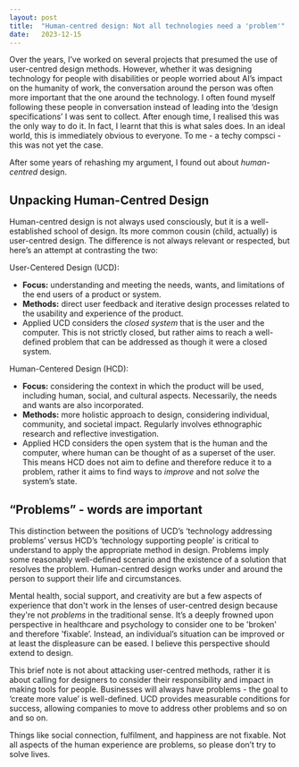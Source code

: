 ```yaml
---
layout: post
title:  "Human-centred design: Not all technologies need a 'problem'"
date:   2023-12-15
---
```


Over the years, I’ve worked on several projects that presumed the use of user-centred design methods. However, whether it was designing technology for people with disabilities or people worried about AI’s impact on the humanity of work, the conversation around the person was often more important that the one around the technology. I often found myself following these people in conversation instead of leading into the ‘design specifications’ I was sent to collect. After enough time, I realised this was the only way to do it. In fact, I learnt that this is what sales does. In an ideal world, this is immediately obvious to everyone. To me - a techy compsci - this was not yet the case. 

After some years of rehashing my argument, I found out about *human-centred* design. 

## Unpacking Human-Centred Design

Human-centred design is not always used consciously, but it is a well-established school of design. Its more common cousin (child, actually) is user-centred design. The difference is not always relevant or respected, but here’s an attempt at contrasting the two: 

User-Centered Design (UCD):

- **Focus:** understanding and meeting the needs, wants, and limitations of the end users of a product or system.
- **Methods:** direct user feedback and iterative design processes related to the usability and experience of the product.
- Applied UCD considers the *closed system* that is the user and the computer. This is not strictly closed, but rather aims to reach a well-defined problem that can be addressed as though it were a closed system. 

Human-Centered Design (HCD):

- **Focus:** considering the context in which the product will be used, including human, social, and cultural aspects. Necessarily, the needs and wants are also incorporated.
- **Methods:** more holistic approach to design, considering individual, community, and societal impact. Regularly involves  ethnographic research and reflective investigation.
- Applied HCD considers the open system that is the human and the computer, where human can be thought of as a superset of the user. This means HCD does not aim to define and therefore reduce it to a problem, rather it aims to find ways to *improve* and not *solve* the system’s state. 

## “Problems” - words are important

This distinction between the positions of UCD’s ‘technology addressing problems’ versus HCD’s ‘technology supporting people’ is critical to understand to apply the appropriate method in design. Problems imply some reasonably well-defined scenario and the existence of a solution that resolves the problem. Human-centred design works under and around the person to support their life and circumstances.

Mental health, social support, and creativity are but a few aspects of experience that don't work in the lenses of user-centred design because they're not *problems* in the traditional sense. It’s a deeply frowned upon perspective in healthcare and psychology to consider one to be 'broken' and therefore 'fixable’. Instead, an individual’s situation can be improved or at least the displeasure can be eased. I believe this perspective should extend to design.

This brief note is not about attacking user-centred methods, rather it is about calling for designers to consider their responsibility and impact in making tools for people. Businesses will always have problems - the goal to ‘create more value’ is well-defined. UCD provides measurable conditions for success, allowing companies to move to address other problems and so on and so on. 

Things like social connection, fulfilment, and happiness are not fixable. Not all aspects of the human experience are problems, so please don’t try to solve lives. 